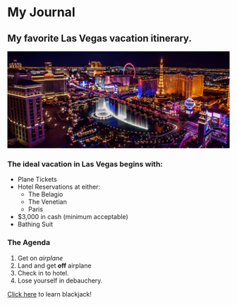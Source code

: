 # My Journal

## My favorite Las Vegas vacation itinerary.

![A picture of Las Vegas](img/lasvegas.jpg)

### The ideal vacation in Las Vegas begins with:
* Plane Tickets
* Hotel Reservations at either:
  * The Belagio
  * The Venetian
  * Paris
* $3,000 in cash (minimum acceptable)
* Bathing Suit

### The Agenda

1. Get on _airplane_
2. Land and get **off** airplane
3. Check in to hotel.
4. Lose yourself in debauchery.





[Click here](https://www.blackjackapprenticeship.com/blackjack-strategy-charts/) to learn blackjack!

